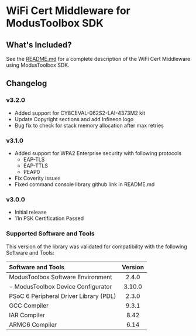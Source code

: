 # WiFi Cert Middleware for ModusToolbox SDK

## What's Included?
See the [README.md](./README.md) for a complete description of the WiFi Cert Middleware using ModusToolbox SDK.

## Changelog

### v3.2.0
* Added support for CY8CEVAL-062S2-LAI-4373M2 kit
* Update Copyright sections and add Infineon logo
* Bug fix to check for stack memory allocation after max retries

### v3.1.0
* Added support for WPA2 Enterprise security with following protocols
	* EAP-TLS
	* EAP-TTLS
	* PEAP0
* Fix Coverity issues 
* Fixed command console library github link in README.md

### v3.0.0
* Initial release
* 11n PSK Certification Passed

### Supported Software and Tools
This version of the library was validated for compatibility with the following Software and Tools:

| Software and Tools                                      | Version |
| :---                                                    | :----:  |
| ModusToolbox Software Environment                       | 2.4.0   |
| - ModusToolbox Device Configurator                      | 3.10.0  |
| PSoC 6 Peripheral Driver Library (PDL)                  | 2.3.0   |
| GCC Compiler                                            | 9.3.1   |
| IAR Compiler                                            | 8.42    |
| ARMC6 Compiler                                          | 6.14    |